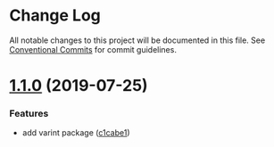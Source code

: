 # Change Log

All notable changes to this project will be documented in this file.
See [Conventional Commits](https://conventionalcommits.org) for commit guidelines.

# [1.1.0](https://github.com/dbrockman/monode/compare/v1.0.1...v1.1.0) (2019-07-25)


### Features

* add varint package ([c1cabe1](https://github.com/dbrockman/monode/commit/c1cabe1))
